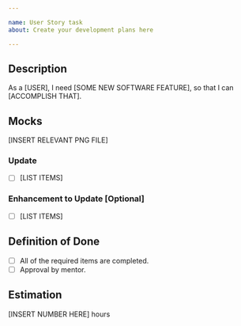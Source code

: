 ```yaml
---

name: User Story task
about: Create your development plans here

---
```


## Description

As a [USER],
I need [SOME NEW SOFTWARE FEATURE],
so that I can [ACCOMPLISH THAT].

## Mocks

[INSERT RELEVANT PNG FILE]

### Update 

- [ ] [LIST ITEMS]

### Enhancement to Update [Optional]

- [ ] [LIST ITEMS]

## Definition of Done

- [ ] All of the required items are completed.
- [ ] Approval by mentor.

## Estimation

[INSERT NUMBER HERE] hours
